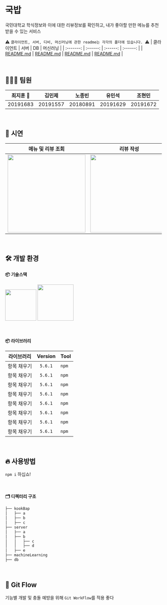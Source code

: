# 국밥

국민대학교 학식정보와 이에 대한 리뷰정보를 확인하고, 내가 좋아할 만한 메뉴를 추천받을 수 있는 서비스
<br>

⚠️ `클라이언트, 서버, 디비, 머신러닝에 관한 readme는 각각의 폴더에 있습니다. `⚠️
| 클라이언트 | 서버 | DB | 머신러닝 |
| :-------: | :------: | :------: | :------: |
| [README.md](https://github.com/ji-hunc/kookbap/tree/main/kookbap) | [README.md](https://github.com/ji-hunc/kookbap/tree/main/server) | [README.md](https://github.com/ji-hunc/kookbap/tree/main/db) | [README.md](https://github.com/ji-hunc/kookbap/tree/main/machineLearning) |

</br>

## 👩🏻‍💻 팀원

| 최지훈 👑 |  김민제  |  노종빈  |  유민석  |  조현민  |
| :-------: | :------: | :------: | :------: | :------: |
| 20191683  | 20191557 | 20180891 | 20191629 | 20191672 |

</br>

## 🎥 시연

| 메뉴 및 리뷰 조회                                                                                                                |                                                            리뷰 작성                                                            | 리뷰 수정 및 삭제                                                                                                                | 리뷰 검색                                                                                                                        |
| -------------------------------------------------------------------------------------------------------------------------------- | :-----------------------------------------------------------------------------------------------------------------------------: | -------------------------------------------------------------------------------------------------------------------------------- | -------------------------------------------------------------------------------------------------------------------------------- |
| <img src = "https://user-images.githubusercontent.com/52407470/205451046-d8e8c297-a9bb-4eaa-b02b-6eca8237f048.gif" width ="250"> | <img src ="https://user-images.githubusercontent.com/52407470/205451046-d8e8c297-a9bb-4eaa-b02b-6eca8237f048.gif" width ="250"> | <img src = "https://user-images.githubusercontent.com/52407470/205451046-d8e8c297-a9bb-4eaa-b02b-6eca8237f048.gif" width ="250"> | <img src = "https://user-images.githubusercontent.com/52407470/205451046-d8e8c297-a9bb-4eaa-b02b-6eca8237f048.gif" width ="250"> |

</br>

## 🛠 개발 환경

#### 📦 기술스택

<img width="100" src="https://img.shields.io/badge/android%20API-31-brightgreen"> <img width="116" src="https://img.shields.io/badge/android%20SDK-12.0-green">

</br>

#### 📦 라이브러리

| 라이브러리  | Version | Tool  |
| ----------- | :-----: | ----- |
| 항목 채우기 | `5.6.1` | `npm` |
| 항목 채우기 | `5.6.1` | `npm` |
| 항목 채우기 | `5.6.1` | `npm` |
| 항목 채우기 | `5.6.1` | `npm` |
| 항목 채우기 | `5.6.1` | `npm` |
| 항목 채우기 | `5.6.1` | `npm` |
| 항목 채우기 | `5.6.1` | `npm` |
| 항목 채우기 | `5.6.1` | `npm` |

</br>

## 🔥 사용방법

`npm i` 하십쇼!

</br>

#### 🗂 디렉터리 구조

```bash
├── kookBap
│   ├── a
│   ├── b
│   ├── c
├── server
│   ├── a
│   ├── b
│   │   ├── c
│   │   ├── d
│   ├── e
├── machineLearning
├── db

```

</br>

## 🔀 Git Flow

기능별 개발 및 충돌 예방을 위해 `Git WorkFlow`를 적용
좋다

</br>

